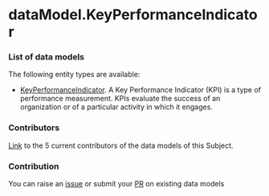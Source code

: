 # dataModel.KeyPerformanceIndicator


### List of data models

The following entity types are available:
- [KeyPerformanceIndicator](https://github.com/smart-data-models/dataModel.KeyPerformanceIndicator/blob/master/KeyPerformanceIndicator/README.md). A Key Performance Indicator (KPI) is a type of performance measurement. KPIs evaluate the success of an organization or of a particular activity in which it engages.



### Contributors
[Link](https://github.com/smart-data-models/dataModel.KeyPerformanceIndicator/blob/master/CONTRIBUTORS.yaml) to the 5 current contributors of the data models of this Subject.


### Contribution
You can raise an [issue](https://github.com/smart-data-models/dataModel.KeyPerformanceIndicator/issues) or submit your [PR](https://github.com/smart-data-models/dataModel.KeyPerformanceIndicator/pulls) on existing data models


